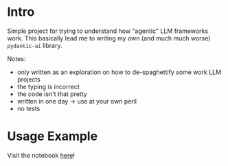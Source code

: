 # Intro

Simple project for trying to understand how "agentic" LLM frameworks work. This basically lead me to writing my own (and much much worse) `pydantic-ai` library. 

Notes:
- only written as an exploration on how to de-spaghettify some work LLM projects
- the typing is incorrect
- the code isn't that pretty
- written in one day -> use at your own peril
- no tests

# Usage Example

Visit the notebook [here](notebooks/01-basic-usage.py)ł